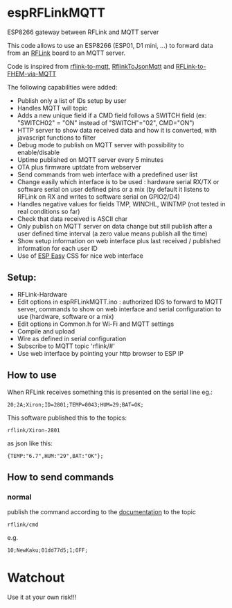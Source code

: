 # espRFLinkMQTT
ESP8266 gateway between RFLink and MQTT server

This code allows to use an ESP8266 (ESP01, D1 mini, ...) to forward data from an [RFLink](http://rflink.nl) board to an MQTT server.

Code is inspired from [rflink-to-mqtt](https://github.com/Phileep/rflink-to-mqtt), [RflinkToJsonMqtt](https://github.com/jit06/RflinkToJsonMqtt) and [RFLink-to-FHEM-via-MQTT](https://github.com/lubeda/RFLink-to-FHEM-via-MQTT/)

The following capabilities were added:
- Publish only a list of IDs setup by user
- Handles MQTT will topic
- Adds a new unique field if a CMD field follows a SWITCH field (ex: "SWITCH02" = "ON" instead of "SWITCH"="02", CMD="ON")
- HTTP server to show data received data and how it is converted, with javascript functions to filter
- Debug mode to publish on MQTT server with possibility to enable/disable
- Uptime published on MQTT server every 5 minutes
- OTA plus firmware uptdate from webserver
- Send commands from web interface with a predefined user list
- Change easily which interface is to be used : hardware serial RX/TX or software serial on user defined pins or a mix (by default it listens to RFLink on RX and writes to software serial on GPIO2/D4)
- Handles negative values for fields TMP, WINCHL, WINTMP (not tested in real conditions so far)
- Check that data received is ASCII char
- Only publish on MQTT server on data change but still publish after a user defined time interval (a zero value means publish all the time)
- Show setup information on web interface plus last received / published information for each user ID
- Use of [ESP Easy](https://github.com/letscontrolit/ESPEasy) CSS for nice web interface

## Setup:

- RFLink-Hardware
- Edit options in espRFLinkMQTT.ino : authorized IDS to forward to MQTT server, commands to show on web interface and serial configuration to use (hardware, software or a mix)
- Edit options in Common.h for Wi-Fi and MQTT settings
- Compile and upload
- Wire as defined in serial configuration
- Subscribe to MQTT topic 'rflink/#'
- Use web interface by pointing your http browser to ESP IP

## How to use

When RFLink receives something this is presented on the serial line eg.:

```
20;2A;Xiron;ID=2801;TEMP=0043;HUM=29;BAT=OK;
```

This software published this to the topics:

```
rflink/Xiron-2801
```
as json like this:
```
{TEMP:"6.7",HUM:"29",BAT:"OK"};
```

## How to send commands
### normal

publish the command according to the [documentation](http://www.rflink.nl/blog2/protref) to the topic

```
rflink/cmd
```

e.g.
```
10;NewKaku;01dd77d5;1;OFF;
```

# Watchout
Use it at your own risk!!!
